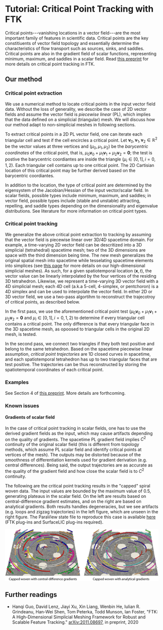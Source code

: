 # Tutorial: Critical Point Tracking with FTK

Critical points---vanishing locations in a vector field---are the most important family of features in scientific data.  Critical points are the key constitiuents of vector field topology and essentially determine the characteristics of flow transport such as sources, sinks, and saddles.   Critical points are also in the gradient field of scalar functions, representing minimum, maximum, and saddles in a scalar field.  Read [this preprint](https://arxiv.org/abs/2011.08697) for more details on critical point tracking in FTK. 

## Our method

### Critical point extraction

We use a numerical method to locate critical points in the input vector field data.  Without the loss of generality, we describe the case of 2D vector fields and assume the vector field is *piecewise linear* (PL), which implies that the data defined on a simplicial (triangular) mesh.  We will discuss how our method adapt to non-simplicial meshes in following sections.  

To extract critical points in a 2D PL vector field, one can iterate each triangular cell and test if the cell encircles a critical point.  Let $\mathbf{v}_0, \mathbf{v}_1, \mathbf{v}_2\in\mathbb{R}^2$ be the vector values at three vertices and $(\mu_0, \mu_1, \mu_2)$  be the *barycentric coordinates* of the critical point, that is, $\mu_0\mathbf{v}_0 + \mu_1\mathbf{v}_1 + \mu_2\mathbf{v}_2=\mathbf{0}$; the test is postive the barycentric coordiantes are inside the triangle ($\mu_i\in[0,1], i=0, 1, 2$).  Each triangular cell contains up to one critical point.  The 2D Cartisian location of this critical point may be further derived based on the barycentric coordiantes.  

In addition to the location, the type of critical point are determined by the eigensystem of the Jacobian/Hessian of the input vector/scalar field.  In scalar fields, possible types include minimum, maximum, and saddles; in vector field, possible types include (stable and unstable) attracting, repelling, and saddle types depending on the dimensionality and eigenvalue distributions.  See literature for more information on critical point types. 

### Critical point tracking

We generalize the above critical point extraction to tracking by assuming that the vector field is piecewise linear over 3D/4D spacetime domain.  For example, a time-varying 2D vector field can be descritized into a 3D simplicial (tetrahedral) spacetime mesh; two of the 3D dimensions are space with the third dimension being time.  The new mesh generalizes the original spatial mesh into spacetime while tesselating spacetime elements into simplices (see [this page](hypermesh.md) for more details on our high-dimensional simplicial meshes).  As such, for a given spatiotemporal location $(\mathbf{x}, t)$, the vector value can be linearly interpolated by the four vertices of the residing 3D tetrahedron.  Likewise, we represent a time-varying 3D vector field with a 4D simplicial mesh; each 4D cell (a.k.a 5-cell, 4-simplex, or pentchoron) is a 4D simplex and can be used to interpolate the vector field.  In either 2D or 3D vector field, we use a two-pass algortihm to reconstruct the trajecotroy of critical points, as described below. 

In the first pass, we use the aforementioned critical point test ($\mu_0\mathbf{v}_0 + \mu_1\mathbf{v}_1 + \mu_2\mathbf{v}_2=\mathbf{0}$ and $\mu_i\in[0,1], i=0, 1, 2$) to determine if every triangular cell contains a critical point.  The only difference is that every triangular face in the 3D spacetime mesh, as opoosed to triangular cells in the original 2D mesh, is tested.

In the second pass, we connect two triangles if they both test positive and belong to the same tetrahedron.  Based on the spacetime piecewise linear assumption, *critical point trajectories* are 1D closed curves in spacetime, and each spatiotemporal tetrahedron has up to two triangular faces that are test positive.  The trajectories can be thus reconstructed by storing the spatiotemporal coordinates of each critical point.

### Examples

See Section 4 of [this preprint](https://arxiv.org/abs/2011.08697).  More details are forthcoming. 

### Known issues

#### Gradients of scalar field

In the case of critical point tracking in scalar fields, one has to use the derived gradient fields as the input, which may cause artifacts depending on the quality of gradients.  The spacetime PL gradient field implies $C^2$ continuity of the original scalar field (this is different from topology methods, which assume PL scalar field and identify critical points at vertices of the mesh).  The outputs may be distorted because of the smoothness of differentiation kernels used for gradient derivation (e.g. central differences).  Being said, the output trajectories are as accurate as the quality of the gradient field and how close the scalar field is to $C^2$ continuity.

The following are the critical point tracking results in the "capped" spiral woven data.  The input values are bounded by the maximum value of 0.5, generating plateaus in the scalar field.  On the left are results based on central-difference gradient estimates, and on the right are based on analytical gradients.  Both results handles degeneracies, but we see artifacts (e.g. loops and zigzag trajectories) in the left figure, which are unseen in the right figure.  The ParaView state file to reproduce this case is available [here](pvsm/capped-woven.pvsm) (FTK plug-ins and SurfaceLIC plug-ins required). 

![](images/capped-woven.png)

## Further readings

* Hanqi Guo, David Lenz, Jiayi Xu, Xin Liang, Wenbin He, Iulian R. Grindeanu, Han-Wei Shen, Tom Peterka, Todd Munson, Ian Foster, "FTK: A High-Dimensional Simplicial Meshing Framework for Robust and Scalable Feature Tracking." [arXiv:2011.08697](https://arxiv.org/abs/2011.08697), in preprint, 2020